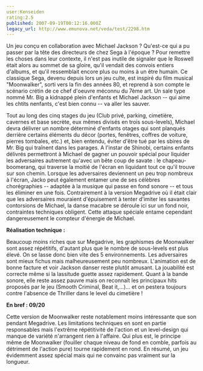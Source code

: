 ```yaml
---
user:Kenseiden
rating:2.5
published: 2007-09-19T00:12:16.000Z
legacy_url: http://www.emunova.net/veda/test/2298.htm
---
```

Un jeu conçu en collaboration avec Michael Jackson ? Qu'est-ce qui a pu passer par la tête des directeurs de chez Sega à l'époque ? Pour remettre les choses dans leur contexte, il n'est pas inutile de signaler que le Roswell était alors au sommet de sa gloire, qu'il vendait des convois entiers d'albums, et qu'il ressemblait encore plus ou moins à un être humain. Ce classique Sega, devenu depuis lors un jeu culte, est inspiré du film musical "Moonwalker", sorti vers la fin des années 80, et reprend à son compte le scénario crétin de ce chef d'oeuvre méconnu du 7ème art. Un sale type nommé Mr. Big a kidnappé plein d'enfants et Michael Jackson -- qui aime les chtits nenfants, c'est bien connu -- va aller les sauver.  

  

Tout au long des cinq stages du jeu (Club privé, parking, cimetière, cavernes et base secrète, eux mêmes divisés en trois sous-levels), Michael devra délivrer un nombre déterminé d'enfants otages qui sont planqués derrière certains éléments du décor (portes, fenêtres, coffres de voiture, pierres tombales, etc.) et, bien entendu, éviter d'être tué par les sbires de Mr. Big qui traînent dans les parages. A l'instar de Shinobi, certains enfants délivrés permettront à Michael de gagner un pouvoir spécial pour liquider les adversaires autrement qu'avec un bête coup de savate : le chapeau-boomerang, qui traverse la moitié de l'écran en liquidant tout ce qu'il trouve sur son chemin. Lorsque les adversaires deviennent un peu trop nombreux à l'écran, Jacko peut également entamer une de ses célèbres chorégraphies -- adaptée à la musique qui passe en fond sonore -- et tous les éliminer en une fois. Contrairement à la version Megadrive où il était clair que les adversaires mouraient d'épuisement à tenter d'imiter les savantes contorsions de Michael, la danse macabre se déroule ici sur un fond noir, contraintes techniques obligent. Cette attaque spéciale entame cependant dangereusement le compteur d'énergie de Michael.  

  

**Réalisation technique :**   

Beaucoup moins riches que sur Megadrive, les graphismes de Moonwalker sont assez répétitifs, d'autant plus que le nombre de sous-levels est plus élevé. On se lasse donc bien vite des 5 environnements. Les adversaires sont mieux fichus mais malheureusement peu nombreux. L'animation est de bonne facture et voir Jackson danser reste plutôt amusant. La jouabilité est correcte même si la lassitude guette assez rapidement. Quant à la bande sonore, elle reste assez pauvre mais on reconnaît les principaux hits proposés par le jeu (Smooth Criminal, Beat it,...)... et on pestera toujours contre l'absence de Thriller dans le level du cimetière !  

  

**En bref : 09/20**   

Cette version de Moonwalker reste notablement moins intéressante que son pendant Megadrive. Les limitations techniques en sont en partie responsables mais l'extrême répétitivité de l'action et un level-design qui manque de variété n'arrangent rien à l'affaire. Qui plus est, le principe même de Moonwalker (fouiller chaque niveau de fond en comble, parfois au détriment de l'action pure) tourne rapidement en rond. En résumé, un jeu évidemment assez spécial mais qui ne convainc pas vraiment sur la longueur.